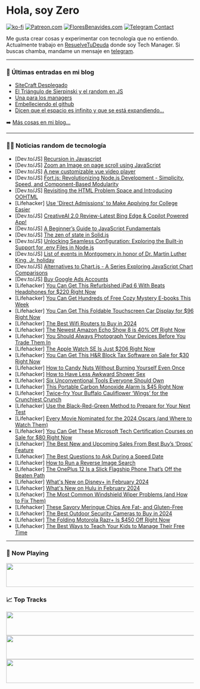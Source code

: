 # Hola, soy Zero

[![ko-fi](https://ko-fi.com/img/githubbutton_sm.svg)](https://ko-fi.com/J3J4N0LUK)
[![Patreon.com](https://img.shields.io/endpoint.svg?url=https%3A%2F%2Fshieldsio-patreon.vercel.app%2Fapi%3Fusername%3Dzerodragon%26type%3Dpatrons&style=for-the-badge)](https://patreon.com/zerodragon)
[![FloresBenavides.com](https://img.shields.io/website?down_message=oops&label=MiBlog&style=for-the-badge&up_message=online&url=https%3A%2F%2Ffloresbenavides.com)](https://floresbenavides.com)
[![Telegram Contact](https://img.shields.io/badge/escr%C3%ADbeme-ZeroDragon-%2326A5E4?style=for-the-badge&logo=telegram)](https://t.me/zerodragon)

Me gusta crear cosas y experimentar con tecnología que no entiendo.
Actualmente trabajo en [ResuelveTuDeuda](http://github.com/resuelve) donde soy Tech Manager.
Si buscas chamba, mandame un mensaje en [telegram](https://t.me/zerodragon).

---

### 📕 Últimas entradas en mi blog
<!-- BLOG-POST-LIST:START -->
- [SiteCraft Desplegado](https://floresbenavides.com/sitecraft-desplegado/)
- [El Triángulo de Sierpinski y el random en JS](https://floresbenavides.com/el-triangulo-de-sierpinski-y-el-random-en-js/)
- [Una para los managers](https://floresbenavides.com/una-para-los-managers/)
- [Embelleciendo el github](https://floresbenavides.com/embelleciendo-el-github/)
- [Dicen que el espacio es infinito y que se está expandiendo…](https://floresbenavides.com/dicen-que-el-espacio-es-infinito-y-que-se-esta-expandiendo/)
<!-- BLOG-POST-LIST:END -->

➡️ [Más cosas en mi blog...](https://floresbenavides.com)

---

### 👨‍💻 Noticias random de tecnología
<!-- TECH-POSTS:START -->
- [Dev.to/JS] [Recursion in Javascript](https://dev.to/thehomelessdev/recursion-in-javascript-50nm)
- [Dev.to/JS] [Zoom an Image on page scroll using JavaScript](https://dev.to/divinector/zoom-an-image-on-page-scroll-using-javascript-39mg)
- [Dev.to/JS] [A new customizable vue video player](https://dev.to/lucaargentieri/a-new-customizable-vue-video-player-4mle)
- [Dev.to/JS] [Fort.js: Revolutionizing Node.js Development - Simplicity, Speed, and Component-Based Modularity](https://dev.to/ujjwal_kr_gupta/fortjs-revolutionizing-nodejs-development-simplicity-speed-and-component-based-modularity-1k0c)
- [Dev.to/JS] [Revisiting the HTML Problem Space and Introducing OOHTML](https://dev.to/oxharris/revisiting-the-html-problem-space-and-introducing-oohtml-3oh5)
- [Lifehacker] [Use &#39;Direct Admissions&#39; to Make Applying for College Easier](https://lifehacker.com/family/direct-admissions-college)
- [Dev.to/JS] [CreativeAI 2.0 Review-Latest Bing Edge &amp; Copilot Powered App!](https://dev.to/arifhossain204/creativeai-20-review-latest-bing-edge-copilot-powered-app-255p)
- [Dev.to/JS] [A Beginner’s Guide to JavaScript Fundamentals](https://dev.to/sikirumomodu/a-beginners-guide-to-javascript-fundamentals-2gmh)
- [Dev.to/JS] [The zen of state in Solid.js](https://dev.to/lexlohr/the-zen-of-state-in-solidjs-22lj)
- [Dev.to/JS] [Unlocking Seamless Configuration: Exploring the Built-in Support for .env Files in Node.js](https://dev.to/tariqali/unlocking-seamless-configuration-exploring-the-built-in-support-for-env-files-in-nodejs-552i)
- [Dev.to/JS] [List of events in Montgomery in honor of Dr. Martin Luther King, Jr. holiday](https://dev.to/dabraz01816/list-of-events-in-montgomery-in-honor-of-dr-martin-luther-king-jr-holiday-14jc)
- [Dev.to/JS] [Alternatives to Chart.js - A Series Exploring JavaScript Chart Comparisons](https://dev.to/andyb1979/alternatives-to-chartjs-a-series-exploring-javascript-chart-comparisons-4cb0)
- [Dev.to/JS] [Buy Google Ads Accounts](https://dev.to/smmproducts/buy-google-ads-accounts-2k7d)
- [Lifehacker] [You Can Get This Refurbished iPad 6 With Beats Headphones for $220 Right Now](https://lifehacker.com/tech/ipad-6-beats-headphones-sale)
- [Lifehacker] [You Can Get Hundreds of Free Cozy Mystery E-books This Week](https://lifehacker.com/entertainment/free-mystery-e-books-kindle)
- [Lifehacker] [You Can Get This Foldable Touchscreen Car Display for $96 Right Now](https://lifehacker.com/travel/foldable-touchscreen-car-display-sale)
- [Lifehacker] [The Best Wifi Routers to Buy in 2024](https://lifehacker.com/tech/best-wifi-routers)
- [Lifehacker] [The Newest Amazon Echo Show 8 is 40% Off Right Now](https://lifehacker.com/tech/best-echo-show-8-deal)
- [Lifehacker] [You Should Always Photograph Your Devices Before You Trade Them In](https://lifehacker.com/tech/photograph-devices-before-you-trade-them-in)
- [Lifehacker] [The Apple Watch SE Is Just $206 Right Now](https://lifehacker.com/tech/best-apple-watch-se-deal)
- [Lifehacker] [You Can Get This H&amp;R Block Tax Software on Sale for $30 Right Now](https://lifehacker.com/money/hr-block-tax-software-sale)
- [Lifehacker] [How to Candy Nuts Without Burning Yourself Even Once](https://lifehacker.com/how-to-candy-nuts-without-burning-yourself-even-once-1849744499)
- [Lifehacker] [How to Have Less Awkward Shower Sex](https://lifehacker.com/relationships/how-to-have-less-awkward-shower-sex)
- [Lifehacker] [Six Unconventional Tools Everyone Should Own](https://lifehacker.com/home/unconventional-tools-worth-owning)
- [Lifehacker] [This Portable Carbon Monoxide Alarm Is $45 Right Now](https://lifehacker.com/home/portable-carbon-monoxide-alarm-sale)
- [Lifehacker] [Twice-fry Your Buffalo Cauliflower ‘Wings’ for the Crunchiest Crunch](https://lifehacker.com/food-drink/best-twice-fried-buffalo-cauliflower-wings-recipe)
- [Lifehacker] [Use the Black-Red-Green Method to Prepare for Your Next Test](https://lifehacker.com/family/black-red-green-method-to-study)
- [Lifehacker] [Every Movie Nominated for the 2024 Oscars &lpar;and Where to Watch Them&rpar;](https://lifehacker.com/entertainment/where-to-stream-2024-oscar-nominees)
- [Lifehacker] [You Can Get These Microsoft Tech Certification Courses on Sale for $80 Right Now](https://lifehacker.com/work/microsoft-certification-training-bundle-sale)
- [Lifehacker] [The Best New and Upcoming Sales From Best Buy’s ‘Drops’ Feature](https://lifehacker.com/tech/best-buy-drops)
- [Lifehacker] [The Best Questions to Ask During a Speed Date](https://lifehacker.com/relationships/best-speed-dating-questions)
- [Lifehacker] [How to Run a Reverse Image Search](https://lifehacker.com/tech/how-to-run-a-reverse-image-search)
- [Lifehacker] [The OnePlus 12 Is a Slick Flagship Phone That’s Off the Beaten Path](https://lifehacker.com/tech/oneplus-12-review-a-slick-flagship-phone-thats-off-the-beaten-path)
- [Lifehacker] [What&#39;s New on Disney+ in February 2024](https://lifehacker.com/entertainment/whats-new-on-disney-in-february-2024)
- [Lifehacker] [What&#39;s New on Hulu in February 2024](https://lifehacker.com/entertainment/whats-new-on-hulu-in-february-2024)
- [Lifehacker] [The Most Common Windshield Wiper Problems &lpar;and How to Fix Them&rpar;](https://lifehacker.com/travel/most-common-windshield-wiper-problems-and-how-to-fix)
- [Lifehacker] [These Savory Meringue Chips Are Fat- and Gluten-Free](https://lifehacker.com/food-drink/savory-meringue-chips-recipe)
- [Lifehacker] [The Best Outdoor Security Cameras to Buy in 2024](https://lifehacker.com/tech/best-outdoor-security-cameras-you-can-buy-in-2024)
- [Lifehacker] [The Folding Motorola Razr+ Is $450 Off Right Now](https://lifehacker.com/tech/unlocked-motorola-razr-is-450-dollars-off-right-now)
- [Lifehacker] [The Best Ways to Teach Your Kids to Manage Their Free Time](https://lifehacker.com/family/teach-kids-to-manage-free-time)<!-- TECH-POSTS:END -->

---

### 🎵 Now Playing
<a href="https://spotify-now-playing-dun.vercel.app/now-playing?open"><img src="https://spotify-now-playing-dun.vercel.app/now-playing" width="540" height="64"></a>

### 📈 Top Tracks
<a href="https://spotify-now-playing-dun.vercel.app/top-tracks?i=1&open"><img src="https://spotify-now-playing-dun.vercel.app/top-tracks?i=1" width="540" height="64"></a>
<a href="https://spotify-now-playing-dun.vercel.app/top-tracks?i=2&open"><img src="https://spotify-now-playing-dun.vercel.app/top-tracks?i=2" width="540" height="64"></a>
<a href="https://spotify-now-playing-dun.vercel.app/top-tracks?i=3&open"><img src="https://spotify-now-playing-dun.vercel.app/top-tracks?i=3" width="540" height="64"></a>
